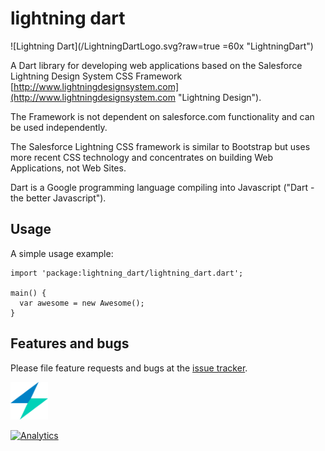 # lightning dart

![Lightning Dart](/LightningDartLogo.svg?raw=true =60x "LightningDart")

A Dart library for developing web applications based on the Salesforce Lightning Design System CSS Framework 
[http://www.lightningdesignsystem.com](http://www.lightningdesignsystem.com "Lightning Design").

The Framework is not dependent on salesforce.com functionality and can be used independently.

The Salesforce Lightning CSS framework is similar to Bootstrap but uses more recent CSS technology and concentrates on building Web Applications, not Web Sites. 

Dart is a Google programming language compiling into Javascript ("Dart - the better Javascript"). 

## Usage

A simple usage example:

    import 'package:lightning_dart/lightning_dart.dart';

    main() {
      var awesome = new Awesome();
    }

## Features and bugs

Please file feature requests and bugs at the [issue tracker][tracker].

[tracker]: https://github.com/accorto/lightning-dart/issues

<img src="/LightningDartLogo.svg?raw=true" width="60"/>

[![Analytics](https://ga-beacon.appspot.com/UA-32129178-8/lightningdart/readme?pixel)](https://github.com/igrigorik/ga-beacon)
